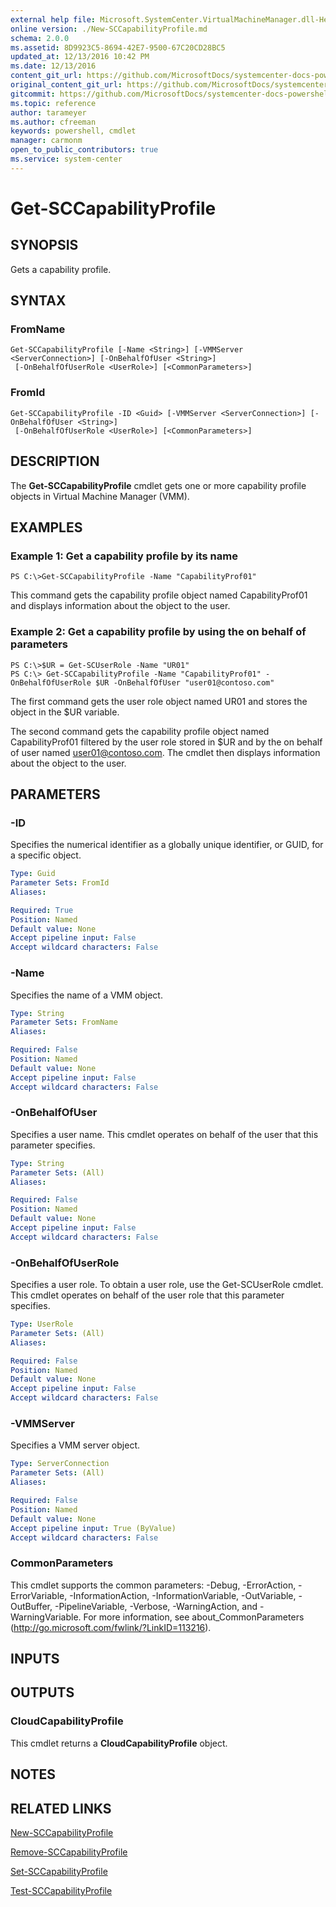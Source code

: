 ```yaml
---
external help file: Microsoft.SystemCenter.VirtualMachineManager.dll-Help.xml
online version: ./New-SCCapabilityProfile.md
schema: 2.0.0
ms.assetid: 8D9923C5-8694-42E7-9500-67C20CD28BC5
updated_at: 12/13/2016 10:42 PM
ms.date: 12/13/2016
content_git_url: https://github.com/MicrosoftDocs/systemcenter-docs-powershell/blob/master/systemcenter-cmdlets/VirtualMachineManager/v1/Get-SCCapabilityProfile.md
original_content_git_url: https://github.com/MicrosoftDocs/systemcenter-docs-powershell/blob/master/systemcenter-cmdlets/VirtualMachineManager/v1/Get-SCCapabilityProfile.md
gitcommit: https://github.com/MicrosoftDocs/systemcenter-docs-powershell/blob/ea9507ac2178040476af5407227db8cb97701ea9/systemcenter-cmdlets/VirtualMachineManager/v1/Get-SCCapabilityProfile.md
ms.topic: reference
author: tarameyer
ms.author: cfreeman
keywords: powershell, cmdlet
manager: carmonm
open_to_public_contributors: true
ms.service: system-center
---
```


# Get-SCCapabilityProfile

## SYNOPSIS
Gets a capability profile.

## SYNTAX

### FromName
```
Get-SCCapabilityProfile [-Name <String>] [-VMMServer <ServerConnection>] [-OnBehalfOfUser <String>]
 [-OnBehalfOfUserRole <UserRole>] [<CommonParameters>]
```

### FromId
```
Get-SCCapabilityProfile -ID <Guid> [-VMMServer <ServerConnection>] [-OnBehalfOfUser <String>]
 [-OnBehalfOfUserRole <UserRole>] [<CommonParameters>]
```

## DESCRIPTION
The **Get-SCCapabilityProfile** cmdlet gets one or more capability profile objects in Virtual Machine Manager (VMM).

## EXAMPLES

### Example 1: Get a capability profile by its name
```
PS C:\>Get-SCCapabilityProfile -Name "CapabilityProf01"
```

This command gets the capability profile object named CapabilityProf01 and displays information about the object to the user.

### Example 2: Get a capability profile by using the on behalf of parameters
```
PS C:\>$UR = Get-SCUserRole -Name "UR01"
PS C:\> Get-SCCapabilityProfile -Name "CapabilityProf01" -OnBehalfOfUserRole $UR -OnBehalfOfUser "user01@contoso.com"
```

The first command gets the user role object named UR01 and stores the object in the $UR variable.

The second command gets the capability profile object named CapabilityProf01 filtered by the user role stored in $UR and by the on behalf of user named user01@contoso.com.
The cmdlet then displays information about the object to the user.

## PARAMETERS

### -ID
Specifies the numerical identifier as a globally unique identifier, or GUID, for a specific object.

```yaml
Type: Guid
Parameter Sets: FromId
Aliases: 

Required: True
Position: Named
Default value: None
Accept pipeline input: False
Accept wildcard characters: False
```

### -Name
Specifies the name of a VMM object.

```yaml
Type: String
Parameter Sets: FromName
Aliases: 

Required: False
Position: Named
Default value: None
Accept pipeline input: False
Accept wildcard characters: False
```

### -OnBehalfOfUser
Specifies a user name.
This cmdlet operates on behalf of the user that this parameter specifies.

```yaml
Type: String
Parameter Sets: (All)
Aliases: 

Required: False
Position: Named
Default value: None
Accept pipeline input: False
Accept wildcard characters: False
```

### -OnBehalfOfUserRole
Specifies a user role.
To obtain a user role, use the Get-SCUserRole cmdlet.
This cmdlet operates on behalf of the user role that this parameter specifies.

```yaml
Type: UserRole
Parameter Sets: (All)
Aliases: 

Required: False
Position: Named
Default value: None
Accept pipeline input: False
Accept wildcard characters: False
```

### -VMMServer
Specifies a VMM server object.

```yaml
Type: ServerConnection
Parameter Sets: (All)
Aliases: 

Required: False
Position: Named
Default value: None
Accept pipeline input: True (ByValue)
Accept wildcard characters: False
```

### CommonParameters
This cmdlet supports the common parameters: -Debug, -ErrorAction, -ErrorVariable, -InformationAction, -InformationVariable, -OutVariable, -OutBuffer, -PipelineVariable, -Verbose, -WarningAction, and -WarningVariable. For more information, see about_CommonParameters (http://go.microsoft.com/fwlink/?LinkID=113216).

## INPUTS

## OUTPUTS

### CloudCapabilityProfile
This cmdlet returns a **CloudCapabilityProfile** object.

## NOTES

## RELATED LINKS

[New-SCCapabilityProfile](xref:VirtualMachineManager/v1/New-SCCapabilityProfile.md)

[Remove-SCCapabilityProfile](xref:VirtualMachineManager/v1/Remove-SCCapabilityProfile.md)

[Set-SCCapabilityProfile](xref:VirtualMachineManager/v1/Set-SCCapabilityProfile.md)

[Test-SCCapabilityProfile](xref:VirtualMachineManager/v1/Test-SCCapabilityProfile.md)

